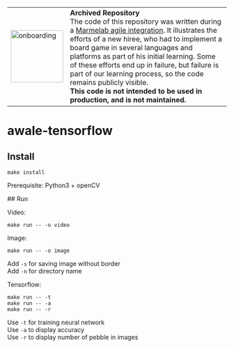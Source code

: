 <table>
        <tr>
            <td><img width="120" src="https://cdnjs.cloudflare.com/ajax/libs/octicons/8.5.0/svg/rocket.svg" alt="onboarding" /></td>
            <td><strong>Archived Repository</strong><br />
            The code of this repository was written during a <a href="https://marmelab.com/blog/2018/09/05/agile-integration.html">Marmelab agile integration</a>. It illustrates the efforts of a new hiree, who had to implement a board game in several languages and platforms as part of his initial learning. Some of these efforts end up in failure, but failure is part of our learning process, so the code remains publicly visible.<br />
        <strong>This code is not intended to be used in production, and is not maintained.</strong>
        </td>
        </tr>
</table>

# awale-tensorflow

## Install

```
make install
```

Prerequisite: Python3 + openCV

## Run

Video:
```
make run -- -o video
```

Image:
```
make run -- -o image
```

Add `-s` for saving image without border   
Add `-n` for directory name

Tensorflow:
```
make run -- -t
make run -- -a
make run -- -r
```
Use `-t` for training neural network   
Use `-a` to display accuracy   
Use `-r` to display number of pebble in images
